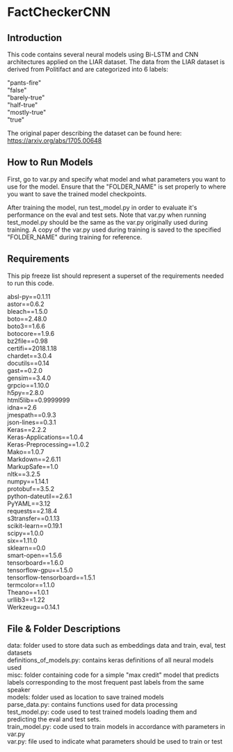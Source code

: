 # FactCheckerCNN
## Introduction
This code contains several neural models using Bi-LSTM and CNN architectures 
applied on the LIAR dataset. The data from the LIAR dataset is derived from 
Politifact and are categorized into 6 labels: 

"pants-fire"  
"false"  
"barely-true"  
"half-true"  
"mostly-true"  
"true"  

The original paper describing the dataset can be found here:
https://arxiv.org/abs/1705.00648

## How to Run Models
First, go to var.py and specify what model and what parameters you want to use
for the model. Ensure that the "FOLDER_NAME" is set properly to where you want
to save the trained model checkpoints.

After training the model, run test_model.py in order to evaluate it's
performance on the eval and test sets. Note that var.py when running
test_model.py should be the same as the var.py originally used during training.
A copy of the var.py used during training is saved to the specified 
"FOLDER_NAME" during training for reference.

## Requirements
This pip freeze list should represent a superset of the requirements needed to
run this code.

absl-py==0.1.11  
astor==0.6.2  
bleach==1.5.0  
boto==2.48.0  
boto3==1.6.6  
botocore==1.9.6  
bz2file==0.98  
certifi==2018.1.18  
chardet==3.0.4  
docutils==0.14  
gast==0.2.0  
gensim==3.4.0  
grpcio==1.10.0  
h5py==2.8.0  
html5lib==0.9999999  
idna==2.6  
jmespath==0.9.3  
json-lines==0.3.1  
Keras==2.2.2  
Keras-Applications==1.0.4  
Keras-Preprocessing==1.0.2  
Mako==1.0.7  
Markdown==2.6.11  
MarkupSafe==1.0  
nltk==3.2.5  
numpy==1.14.1  
protobuf==3.5.2  
python-dateutil==2.6.1  
PyYAML==3.12  
requests==2.18.4  
s3transfer==0.1.13  
scikit-learn==0.19.1  
scipy==1.0.0  
six==1.11.0  
sklearn==0.0  
smart-open==1.5.6  
tensorboard==1.6.0  
tensorflow-gpu==1.5.0  
tensorflow-tensorboard==1.5.1  
termcolor==1.1.0  
Theano==1.0.1  
urllib3==1.22  
Werkzeug==0.14.1  

## File & Folder Descriptions
data: folder used to store data such as embeddings data and train, eval, test datasets  
definitions_of_models.py: contains keras definitions of all neural models used  
misc: folder containing code for a simple "max credit" model that predicts labels
      corresponding to the most frequent past labels from the same speaker  
models: folder used as location to save trained models  
parse_data.py: contains functions used for data processing  
test_model.py: code used to test trained models loading them and predicting the eval 
               and test sets.  
train_model.py: code used to train models in accordance with parameters in var.py  
var.py: file used to indicate what parameters should be used to train or test  

